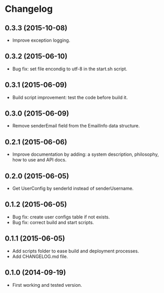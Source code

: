 # Changelog

## 0.3.3 (2015-10-08)

* Improve exception logging.

## 0.3.2 (2015-06-10)

* Bug fix: set file encondig to utf-8 in the start.sh script.

## 0.3.1 (2015-06-09)

* Build script improvement: test the code before build it.

## 0.3.0 (2015-06-09)

* Remove senderEmail field from the EmailInfo data structure.

## 0.2.1 (2015-06-06)

* Improve documentation by adding: a system description, philosophy, how to use and API docs.

## 0.2.0 (2015-06-05)

* Get UserConfig by senderId instead of senderUsername.

## 0.1.2 (2015-06-05)

* Bug fix: create user configs table if not exists.
* Bug fix: correct build and start scripts.

## 0.1.1 (2015-06-05)

* Add scripts folder to ease build and deployment processes.
* Add CHANGELOG.md file.

## 0.1.0 (2014-09-19)

* First working and tested version.
